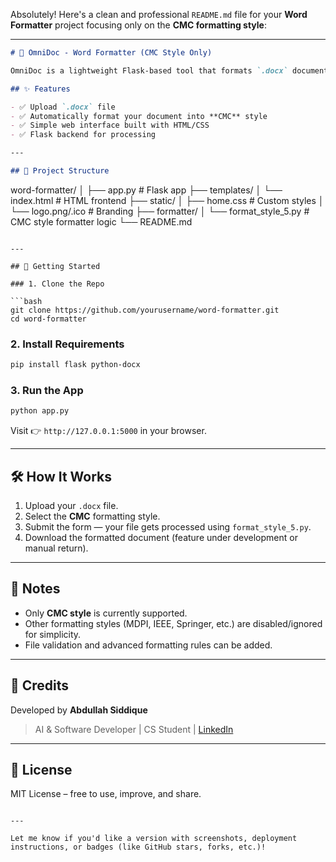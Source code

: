 Absolutely! Here's a clean and professional `README.md` file for your **Word Formatter** project focusing only on the **CMC formatting style**:

---

```markdown
# 📄 OmniDoc - Word Formatter (CMC Style Only)

OmniDoc is a lightweight Flask-based tool that formats `.docx` documents into the **CMC (Computer Modeling in Engineering & Sciences)** journal style. This tool helps researchers and students quickly format their papers with one click!

## ✨ Features

- ✅ Upload `.docx` file
- ✅ Automatically format your document into **CMC** style
- ✅ Simple web interface built with HTML/CSS
- ✅ Flask backend for processing

---

## 📁 Project Structure

```
word-formatter/
│
├── app.py                  # Flask app
├── templates/
│   └── index.html          # HTML frontend
├── static/
│   ├── home.css            # Custom styles
│   └── logo.png/.ico       # Branding
├── formatter/
│   └── format_style_5.py   # CMC style formatter logic
└── README.md
```

---

## 🚀 Getting Started

### 1. Clone the Repo

```bash
git clone https://github.com/yourusername/word-formatter.git
cd word-formatter
```

### 2. Install Requirements

```bash
pip install flask python-docx
```

### 3. Run the App

```bash
python app.py
```

Visit 👉 `http://127.0.0.1:5000` in your browser.

---

## 🛠 How It Works

1. Upload your `.docx` file.
2. Select the **CMC** formatting style.
3. Submit the form — your file gets processed using `format_style_5.py`.
4. Download the formatted document (feature under development or manual return).

---

## 📌 Notes

- Only **CMC style** is currently supported.
- Other formatting styles (MDPI, IEEE, Springer, etc.) are disabled/ignored for simplicity.
- File validation and advanced formatting rules can be added.

---

## 🙌 Credits

Developed by **Abdullah Siddique**  
> AI & Software Developer | CS Student | [LinkedIn](https://linkedin.com/in/yourprofile)

---

## 📃 License

MIT License – free to use, improve, and share.

```

---

Let me know if you'd like a version with screenshots, deployment instructions, or badges (like GitHub stars, forks, etc.)!
